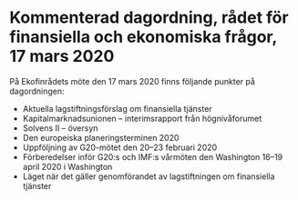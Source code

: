 # Kommenterad dagordning, rådet för finansiella och ekonomiska frågor, 17 mars 2020

På Ekofinrådets möte den 17 mars 2020 finns följande punkter på dagordningen:

* Aktuella lagstiftningsförslag om finansiella tjänster
* Kapitalmarknadsunionen – interimsrapport från högnivåforumet
* Solvens II – översyn
* Den europeiska planeringsterminen 2020
* Uppföljning av G20\-mötet den 20–23 februari 2020
* Förberedelser inför G20:s och IMF:s vårmöten den Washington 16–19 april 2020 i Washington
* Läget när det gäller genomförandet av lagstiftningen om finansiella tjänster
